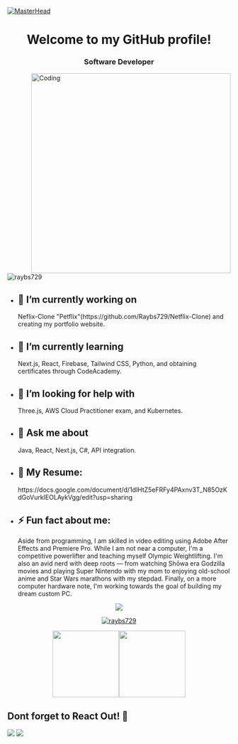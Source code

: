 [![MasterHead](https://user-images.githubusercontent.com/70682152/196581060-0e3cc3d2-93e3-4108-82ea-920de5bcece4.gif)](https://rishavchanda.io)
<h1 align="center">Welcome to my GitHub profile!</h1>
<h3 align="center">Software Developer</h3>
<img align= "right" alt= "Coding" width="450" src="https://camo.githubusercontent.com/12e5f2b182da4b52850b29bb09e8ba3e92b0ac2c0bd121de7dfcbb291fbbd525/68747470733a2f2f692e70696e696d672e636f6d2f6f726967696e616c732f37372f63612f61332f37376361613332383834643733356434333961646534356261333766656166322e676966">

<p align="left"> <img src="https://komarev.com/ghpvc/?username=raybs729&label=Profile%20views&color=0e75b6&style=flat" alt="raybs729" /> </p>



- <h2>🔭 I’m currently working on</h2>
  Neflix-Clone "Petflix"(https://github.com/Raybs729/Netflix-Clone) and creating my portfolio website.

- <h2>🌱 I’m currently learning</h2> Next.js, React, Firebase, Tailwind CSS, Python, and obtaining certificates through CodeAcademy.

- <h2>🤝 I’m looking for help with</h2> Three.js, AWS Cloud Practitioner exam, and Kubernetes.

- <h2>💬 Ask me about</h2> Java, React, Next.js, C#, API integration.

- <h2>📄 My Resume: </h2>https://docs.google.com/document/d/1dlHtZ5eFRFy4PAxnv3T_N85OzKdGoVurkIEOLAykVgg/edit?usp=sharing

- <h2>⚡ Fun fact about me: </h2>Aside from programming, I am skilled in video editing using Adobe After Effects and Premiere Pro. While I am not near a computer, I'm a competitive powerlifter and teaching myself Olympic Weightlifting. I'm also an avid nerd with deep roots — from watching Shōwa era Godzilla movies and playing Super Nintendo with my mom to enjoying old-school anime and Star Wars marathons with my stepdad. Finally, on a more computer hardware note, I'm working towards the goal of building my dream custom PC.


<p align="center">
  <a href="https://skillicons.dev">
    <img src="https://skillicons.dev/icons?i=java,javascript,react,nextjs,py,cs,tailwind,firebase,mongodb,idea,git,github,html,jquery,postgres,postman,stackoverflow,vscode,ae,ps" />
  </a>
</p>

<p align="center">
  <a href="https://github.com/anuraghazra/github-readme-stats" >
    <img  src="https://github-readme-streak-stats.herokuapp.com/?user=raybs729&disable_animations=true" alt="raybs729" />
  </a>
</p>

<p align = "center"><a href="https://www.adamalston.com/"><a href="https://www.adamalston.com/"><img height="150px" src="https://github-readme-stats.vercel.app/api?username=raybs729&show_icons=true&theme=neon" /><img height="150px" src="https://github-readme-stats.vercel.app/api/top-langs/?username=raybs729&layout=compact&theme=neon"/>
</a></p>


## Dont forget to React Out! 📱
<a href="mailto: raybriones729@gmail.com"><img src="https://img.shields.io/badge/Gmail-D14836?style=for-the-badge&logo=gmail&logoColor=white"></a>
<a href="https://www.linkedin.com/in/ray-briones/"><img src="https://img.shields.io/badge/LinkedIn-0077B5?style=for-the-badge&logo=linkedin&logoColor=white"></a>
</p>
